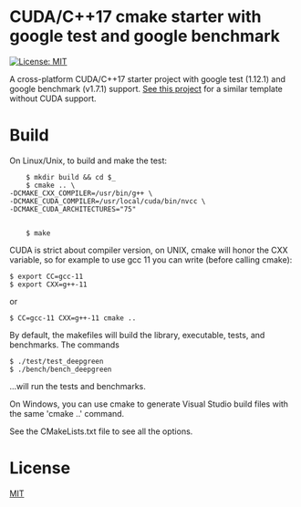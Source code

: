 # CUDA/C++17 cmake starter with google test and google benchmark
[![License: MIT](https://img.shields.io/badge/License-MIT-blue.svg)](https://opensource.org/licenses/MIT)

A cross-platform CUDA/C++17 starter project with google test (1.12.1) and
google benchmark (v1.7.1) support. [See this
project](https://github.com/PhDP/cmake-gtest-gbench-starter) for a similar
template without CUDA support.

# Build

On Linux/Unix, to build and make the test:

```
    $ mkdir build && cd $_
    $ cmake .. \
-DCMAKE_CXX_COMPILER=/usr/bin/g++ \
-DCMAKE_CUDA_COMPILER=/usr/local/cuda/bin/nvcc \
-DCMAKE_CUDA_ARCHITECTURES="75"


    $ make

```

CUDA is strict about compiler version, on UNIX, cmake will honor the CXX
variable, so for example to use gcc 11 you can write (before calling cmake):

    $ export CC=gcc-11
    $ export CXX=g++-11

or

    $ CC=gcc-11 CXX=g++-11 cmake ..

By default, the makefiles will build the library, executable, tests, and
benchmarks. The commands

    $ ./test/test_deepgreen
    $ ./bench/bench_deepgreen

...will run the tests and benchmarks.

On Windows, you can use cmake to generate Visual Studio build files with the
same 'cmake ..' command.

See the CMakeLists.txt file to see all the options.

# License

[MIT](http://opensource.org/licenses/MIT)

